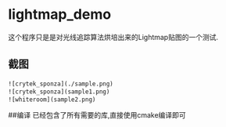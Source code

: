 # lightmap_demo

这个程序只是是对光线追踪算法烘培出来的Lightmap贴图的一个测试.

## 截图
	![crytek_sponza](./sample.png)
	![crytek_sponza](sample1.png)
	![whiteroom](sample2.png)
  
##编译
 已经包含了所有需要的库,直接使用cmake编译即可
